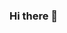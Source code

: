 ### Hi there 👋

<!--
**isafronczak/isafronczak** is a ✨ _special_ ✨ repository because its `README.md` (this file) appears on your GitHub profile.

Here are some ideas to get you started:

- 🔭 I’m currently working on ...cantor
- 🌱 I’m currently learning ...nada
- 👯 I’m looking to collaborate on ...
- 🤔 I’m looking for help with ...fazer mais show
- 💬 Ask me about ...musica
- 📫 How to reach me: ...manda mensagem 
- 😄 Pronouns: ...ele/dela
- ⚡ Fun fact: ...nao tenho 
........
-->
